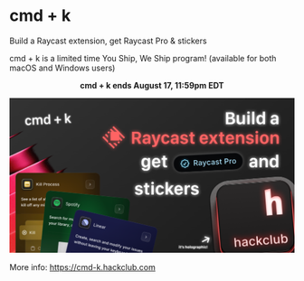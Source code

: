 # cmd + k

Build a Raycast extension, get Raycast Pro & stickers

cmd + k is a limited time You Ship, We Ship program! (available for both macOS and Windows users)

**<p align="center">cmd + k ends August 17, 11:59pm EDT</p>**

![intro to cmd +k](static/cmd-k.png)

More info: https://cmd-k.hackclub.com
